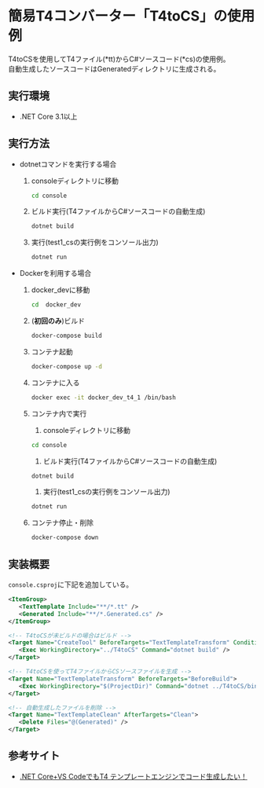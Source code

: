 簡易T4コンバーター「T4toCS」の使用例
===
T4toCSを使用してT4ファイル(*tt)からC#ソースコード(*cs)の使用例。  
自動生成したソースコードはGeneratedディレクトリに生成される。

## 実行環境
* .NET Core 3.1以上

## 実行方法
* dotnetコマンドを実行する場合
   1. consoleディレクトリに移動  
      ```sh
      cd console
      ```

   1. ビルド実行(T4ファイルからC#ソースコードの自動生成)  
      ```sh
      dotnet build
      ```

   1. 実行(test1_csの実行例をコンソール出力)  
      ```sh
      dotnet run
      ```

* Dockerを利用する場合
  1. docker_devに移動  
     ```sh
     cd  docker_dev
     ```

  1. (**初回のみ**)ビルド  
     ```sh
     docker-compose build
     ```

  1. コンテナ起動  
     ```sh
     docker-compose up -d
     ```

  1. コンテナに入る  
     ```sh
     docker exec -it docker_dev_t4_1 /bin/bash
     ```

  1. コンテナ内で実行 
     1. consoleディレクトリに移動  
     ```sh
     cd console
     ```

     1. ビルド実行(T4ファイルからC#ソースコードの自動生成)  
     ```sh
     dotnet build
     ```

     1. 実行(test1_csの実行例をコンソール出力)  
     ```sh
     dotnet run
     ```

  1. コンテナ停止・削除  
     ```sh
     docker-compose down
     ```

## 実装概要
```console.csproj```に下記を追加している。
```XML
<ItemGroup>
   <TextTemplate Include="**/*.tt" />
   <Generated Include="**/*.Generated.cs" />
</ItemGroup>

<!-- T4toCSが未ビルドの場合はビルド -->
<Target Name="CreateTool" BeforeTargets="TextTemplateTransform" Condition="!Exists('../T4toCS/bin/*.dll')">
   <Exec WorkingDirectory="../T4toCS" Command="dotnet build" />
</Target>

<!-- T4toCSを使ってT4ファイルからCSソースファイルを生成 -->
<Target Name="TextTemplateTransform" BeforeTargets="BeforeBuild">
   <Exec WorkingDirectory="$(ProjectDir)" Command="dotnet ../T4toCS/bin/T4toCS.dll %(TextTemplate.Identity) $(RootNameSpace) %(TextTemplate.Filename) Generated/%(TextTemplate.Filename).Generated.cs" />
</Target>

<!-- 自動生成したファイルを削除 -->
<Target Name="TextTemplateClean" AfterTargets="Clean">
   <Delete Files="@(Generated)" />
</Target>
```

## 参考サイト
* [.NET Core+VS CodeでもT4 テンプレートエンジンでコード生成したい！](https://qiita.com/nogic1008/items/2c4049d43a11e83df15b)